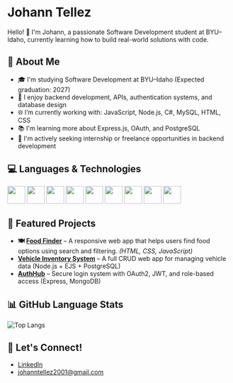 
# Johann Tellez

Hello! 👋 I'm Johann, a passionate Software Development student at BYU–Idaho, currently learning how to build real-world solutions with code.

## 🚀 About Me

- 🎓 I'm studying Software Development at BYU–Idaho (Expected graduation: 2027)
- 🔧 I enjoy backend development, APIs, authentication systems, and database design
- 🌐 I’m currently working with: JavaScript, Node.js, C#, MySQL, HTML, CSS
- 📚 I'm learning more about Express.js, OAuth, and PostgreSQL
- 🤝 I'm actively seeking internship or freelance opportunities in backend development

## 💻 Languages & Technologies

<div>
  <img src="https://cdn.jsdelivr.net/gh/devicons/devicon/icons/javascript/javascript-original.svg" width="40"/>
  <img src="https://cdn.jsdelivr.net/gh/devicons/devicon/icons/nodejs/nodejs-original.svg" width="40"/>
  <img src="https://cdn.jsdelivr.net/gh/devicons/devicon/icons/python/python-original.svg" width="40"/>
  <img src="https://cdn.jsdelivr.net/gh/devicons/devicon/icons/csharp/csharp-original.svg" width="40"/>
  <img src="https://cdn.jsdelivr.net/gh/devicons/devicon/icons/mysql/mysql-original.svg" width="40"/>
  <img src="https://cdn.jsdelivr.net/gh/devicons/devicon/icons/html5/html5-original.svg" width="40"/>
  <img src="https://cdn.jsdelivr.net/gh/devicons/devicon/icons/css3/css3-original.svg" width="40"/>
  <img src="https://cdn.jsdelivr.net/gh/devicons/devicon/icons/mongodb/mongodb-original.svg" width="40"/>
  <img src="https://cdn.jsdelivr.net/gh/devicons/devicon/icons/git/git-original.svg" width="40"/>
</div>

## 📂 Featured Projects

- **🍽️ [Food Finder](https://jhtr0226.github.io/wdd330/food-finder/index.html)** – A responsive web app that helps users find food options using search and filtering. *(HTML, CSS, JavaScript)*
- **[Vehicle Inventory System](https://github.com/johanntellez/inventory-system)** – A full CRUD web app for managing vehicle data (Node.js + EJS + PostgreSQL)
- **[AuthHub](https://github.com/johanntellez/authhub)** – Secure login system with OAuth2, JWT, and role-based access (Express, MongoDB)

## 📊 GitHub Language Stats

![Top Langs](https://github-readme-stats.vercel.app/api/top-langs/?username=jhtr0226&layout=compact&langs_count=5&hide=ejs&theme=tokyonight)


## 🤝 Let's Connect!

- [LinkedIn](https://www.linkedin.com/in/johann-tellez-509723233)
- johanntellez2001@gmail.com

